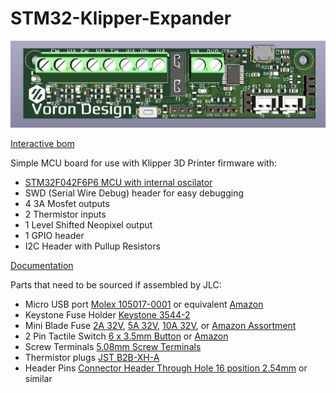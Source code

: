 # STM32-Klipper-Expander

![Image no work =(](Images/STM32_Klipper_Expander.png?raw=true)

[Interactive bom](http://htmlpreview.github.io/?https://github.com/VoronDesign/Voron-Hardware/blob/master/Klipper_Expander/KiCad/KlipperExpander_iBOM.html)

Simple MCU board for use with Klipper 3D Printer firmware with:
 - [STM32F042F6P6 MCU with internal oscilator](https://www.st.com/en/microcontrollers-microprocessors/stm32f042f6.html#overview)
 - SWD (Serial Wire Debug) header for easy debugging
 - 4 3A Mosfet outputs
 - 2 Thermistor inputs
 - 1 Level Shifted Neopixel output
 - 1 GPIO header
 - I2C Header with Pullup Resistors
 
[Documentation](Documentation/README.md)
 
 Parts that need to be sourced if assembled by JLC:
  - Micro USB port [Molex 105017-0001](https://www.digikey.com/product-detail/en/molex/1050170001/WM1399CT-ND/2350885) or equivalent [Amazon](https://www.amazon.com/gp/product/B01IQ8VN94)
  - Keystone Fuse Holder [Keystone 3544-2](https://www.digikey.com/product-detail/en/keystone-electronics/3544-2/36-3544-2-ND/316029)
  - Mini Blade Fuse [2A 32V](https://www.digikey.com/product-detail/en/littelfuse-inc/0297002-WXNV/F986-ND/124900), [5A 32V](https://www.digikey.com/product-detail/en/littelfuse-inc/0297005.WXNV/F989-ND/146583), [10A 32V](https://www.digikey.com/product-detail/en/littelfuse-inc/0297010-WXNV/F991-ND/146591), or [Amazon Assortment](https://www.amazon.com/gp/product/B01DYQCXRO/ref=ppx_yo_dt_b_search_asin_title?ie=UTF8&psc=1)
  - 2 Pin Tactile Switch [6 x 3.5mm Button](https://www.digikey.com/product-detail/en/c-k/PTS636-SP43-LFS/CKN12304-ND/10071717) or [Amazon](https://www.amazon.com/flashtree-3x6x4-3H-Momentary-Tactile-Button/dp/B083R566PK/ref=sr_1_13)
  - Screw Terminals [5.08mm Screw Terminals](https://www.digikey.com/product-detail/en/on-shore-technology-inc/OSTTA024163/ED2580-ND/614529)
  - Thermistor plugs [JST B2B-XH-A](https://www.digikey.com/product-detail/en/jst-sales-america-inc/B2B-XH-A-LF-SN/455-2247-ND/1651045)
  - Header Pins [Connector Header Through Hole 16 position 2.54mm](https://www.digikey.com/product-detail/en/würth-elektronik/61301611121/732-5327-ND/4846854) or similar 
